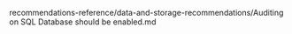 recommendations-reference/data-and-storage-recommendations/Auditing on SQL Database should be enabled.md